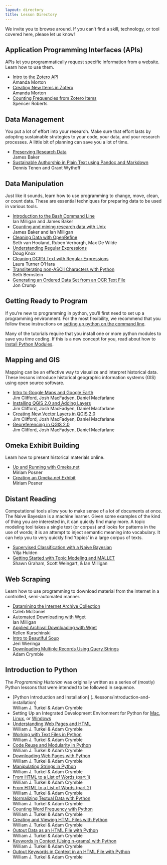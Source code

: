 ```yaml
---
layout: directory
title: Lesson Directory
---
```


We invite you to browse around. If you can’t find a skill, technology, or
tool covered here, please let us know!


Application Programming Interfaces (APIs)
-----------------------------------------

APIs let you programmatically request specific information from a website. Learn how to use them.

-   [Intro to the Zotero API](../lessons/intro-to-the-zotero-api) <div class="toc-author"> Amanda Morton</div>
-   [Creating New Items in Zotero](../lessons/creating-new-items-in-zotero) <div class="toc-author">Amanda Morton</div>
-   [Counting Frequencies from Zotero Items](../lessons/counting-frequencies-from-zotero-items) <div class="toc-author">Spencer Roberts</div>



Data Management
---------------

You put a lot of effort into your research. Make sure that effort lasts
by adopting sustainable strategies to your code, your data, and your
research processes. A little bit of planning can save you a lot of time.

-   [Preserving Research Data](../lessons/preserving-your-research-data) <div class="toc-author">James Baker</div>
-   [Sustainable Authorship in Plain Text using Pandoc and Markdown](../lessons/sustainable-authorship-in-plain-text-using-pandoc-and-markdown) <div class="toc-author">Dennis Tenen and Grant Wythoff</div>



Data Manipulation
-----------------

Just like it sounds, learn how to use programming to change, move,
clean, or count data. These are essential techniques for preparing data
to be used in various tools.

-   [Introduction to the Bash Command Line](../lessons/intro-to-bash) <div class="toc-author">Ian Milligan and James Baker</div>
-   [Counting and mining research data with Unix](../lessons/research-data-with-unix) <div class="toc-author">James Baker and Ian Milligan</div>
-   [Cleaning Data with OpenRefine](../lessons/cleaning-data-with-openrefine) <div class="toc-author"> Seth van Hooland, Ruben Verborgh, Max De Wilde</div>
-   [Understanding Regular Expressions](../lessons/understanding-regular-expressions) <div class="toc-author">Doug Knox</div>
-   [Cleaning OCR’d Text with Regular Expressions](../lessons/cleaning-ocrd-text-with-regular-expressions) <div class="toc-author">Laura Turner O’Hara</div>
-   [Transliterating non-ASCII Characters with Python](../lessons/transliterating) <div class="toc-author"> Seth Bernstein</div>
-   [Generating an Ordered Data Set from an OCR Text File](../lessons/generating-an-ordered-data-set-from-an-OCR-text-file) <div class="toc-author">Jon Crump</div>



Getting Ready to Program
-------------------------
If you’re new to programming in python, you’ll first need to set up a programming environment. For the most flexibility, we recommend that you follow these instructions on [setting up python on the command
line](http://cli.learncodethehardway.org/book/ex1.html).

Many of the tutorials require that you install one or more python modules to save you time coding. If this is a new concept for you, read about how to [Install Python Modules](../lessons/installing-python-modules-pip).



Mapping and GIS
---------------

Mapping can be an effective way to visualize and interpret historical
data. These lessons introduce historical geographic information systems
(GIS) using open source software.

-   [Intro to Google Maps and Google Earth](../lessons/googlemaps-googleearth) <div class="toc-author"> Jim Clifford, Josh MacFadyen, Daniel Macfarlane</div>
-   [Installing QGIS 2.0 and Adding Layers](../lessons/qgis-layers) <div class="toc-author"> Jim Clifford, Josh MacFadyen, Daniel Macfarlane</div>
-   [Creating New Vector Layers in QGIS 2.0](../lessons/vector-layers-qgis) <div class="toc-author"> Jim Clifford, Josh MacFadyen, Daniel Macfarlane</div>
-   [Georeferencing in QGIS 2.0](../lessons/georeferencing-qgis) <div class="toc-author"> Jim Clifford, Josh MacFadyen, Daniel Macfarlane</div>



Omeka Exhibit Building
----------------------

Learn how to present historical materials online.

-   [Up and Running with Omeka.net](../lessons/up-and-running-with-omeka) <div class="toc-author">Miriam Posner</div>
-   [Creating an Omeka.net Exhibit](../lessons/creating-an-omeka-exhibit) <div class="toc-author">Miriam Posner</div>



Distant Reading
---------------

Computational tools allow you to make sense of a lot of documents at once. The Naive Bayesian is a machine learner. Given some examples of the kind of thing you are interested in, it can quickly find many more. A topic modeling tool takes a single text (or corpus) and looks for patterns in the use of words; it is an attempt to inject semantic meaning into vocabulary. It can help you to very quickly find ‘topics’ in a large corpus of texts.

-   [Supervised Classification with a Naive Bayesian](../lessons/naive-bayesian) <div class="toc-author"> Vilja Hulden</div>
-   [Getting Started with Topic Modeling and MALLET](../lessons/topic-modeling-and-mallet) <div class="toc-author"> Shawn Graham, Scott Weingart, & Ian Milligan</div>



Web Scraping
------------

Learn how to use programming to download material from the Internet in a controlled, semi-automated manner.

-   [Datamining the Internet Archive Collection](../lessons/data-mining-the-internet-archive) <div class="toc-author"> Caleb McDaniel</div>
-   [Automated Downloading with Wget](../lessons/automated-downloading-with-wget) <div class="toc-author"> Ian Milligan</div>
-   [Applied Archival Downloading with Wget](../lessons/applied-archival-downloading-with-wget) <div class="toc-author"> Kellen Kurschinski</div>
-   [Intro to Beautiful Soup](../lessons/intro-to-beautiful-soup) <div class="toc-author"> Jeri Wieringa</div>
-   [Downloading Multiple Records Using Query Strings](../lessons/downloading-multiple-records-using-query-strings) <div class="toc-author"> Adam Crymble</div>

Introduction to Python
----------------------

The *Programming Historian* was originally written as a series of (mostly) Python lessons that
were intended to be followed in sequence.

-   [Python Introduction and Installation] (../lessons/introduction-and-installation) <div class="toc-author"> William J. Turkel & Adam Crymble</div>
-   Setting Up an Integrated Development Environment for Python for [Mac](../lessons/mac-installation), [Linux](../lessons/linux-installation), or [Windows](../lessons/windows-installation)
-   [Understanding Web Pages and HTML](../lessons/viewing-html-files) <div class="toc-author"> William J. Turkel & Adam Crymble</div>
-   [Working with Text Files in Python](../lessons/working-with-text-files) <div class="toc-author"> William J. Turkel & Adam Crymble</div>
-   [Code Reuse and Modularity in Python](../lessons/code-reuse-and-modularity) <div class="toc-author">William J. Turkel & Adam Crymble</div>
-   [Downloading Web Pages with Python](../lessons/working-with-web-pages) <div class="toc-author"> William J. Turkel & Adam Crymble</div>
-   [Manipulating Strings in Python](../lessons/manipulating-strings-in-python) <div class="toc-author"> William J. Turkel & Adam Crymble</div>
-   [From HTML to a List of Words (part 1)](../lessons/from-html-to-list-of-words-1) <div class="toc-author"> William J. Turkel & Adam Crymble</div>
-   [From HTML to a List of Words (part 2)](../lessons/from-html-to-list-of-words-2) <div class="toc-author"> William J. Turkel & Adam Crymble</div>
-   [Normalizing Textual Data with Python](../lessons/normalizing-data) <div class="toc-author"> William J. Turkel & Adam Crymble</div>
-   [Counting Word Frequency with Python](../lessons/counting-frequencies) <div class="toc-author"> William J.  Turkel & Adam Crymble</div>
-   [Creating and Viewing HTML Files with Python](../lessons/creating-and-viewing-html-files-with-python) <div class="toc-author"> William J. Turkel & Adam Crymble</div>
-   [Output Data as an HTML File with Python](../lessons/output-data-as-html-file) <div class="toc-author"> William J. Turkel & Adam Crymble</div>
-   [Keywords in Context (Using n-grams) with Python](../lessons/keywords-in-context-using-n-grams) <div class="toc-author"> William J. Turkel & Adam Crymble</div>
-   [Output Keywords in Context in an HTML File with Python](../lessons/output-keywords-in-context-in-html-file) <div class="toc-author"> William J. Turkel & Adam Crymble</div>
